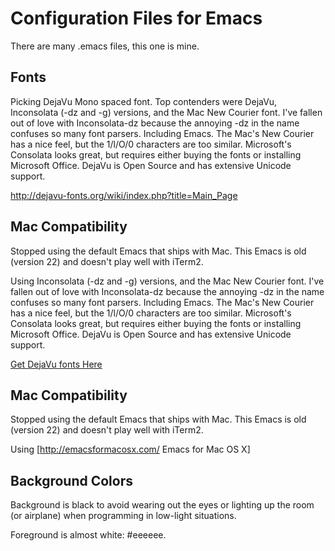 # Configuration Files for Emacs

There are many .emacs files, this one is mine.

## Fonts

Picking DejaVu Mono spaced font. Top contenders were DejaVu, Inconsolata (-dz and -g) versions, and the Mac New Courier font. I've fallen out of love with Inconsolata-dz because the annoying -dz in the name confuses so many font parsers. Including Emacs. The Mac's New Courier has a nice feel, but the 1/l/O/0 characters are too similar. Microsoft's Consolata looks great, but requires either buying the fonts or installing Microsoft Office. DejaVu is Open Source and has extensive Unicode support.

http://dejavu-fonts.org/wiki/index.php?title=Main_Page

## Mac Compatibility

Stopped using the default Emacs that ships with Mac. This Emacs is old (version 22) and doesn't play well with iTerm2.

Using Inconsolata (-dz and -g) versions, and the Mac New Courier font. I've fallen out of love with Inconsolata-dz because the annoying -dz in the name confuses so many font parsers. Including Emacs. The Mac's New Courier has a nice feel, but the 1/l/O/0 characters are too similar. Microsoft's Consolata looks great, but requires either buying the fonts or installing Microsoft Office. DejaVu is Open Source and has extensive Unicode support.

[Get DejaVu fonts Here](http://dejavu-fonts.org/wiki/index.php?title=Main_Page)

## Mac Compatibility

Stopped using the default Emacs that ships with Mac. This Emacs is old (version 22) and doesn't play well with iTerm2.

Using [http://emacsformacosx.com/ Emacs for Mac OS X]

## Background Colors

Background is black to avoid wearing out the eyes or lighting up the room (or airplane) when programming in low-light situations.

Foreground is almost white: #eeeeee.
